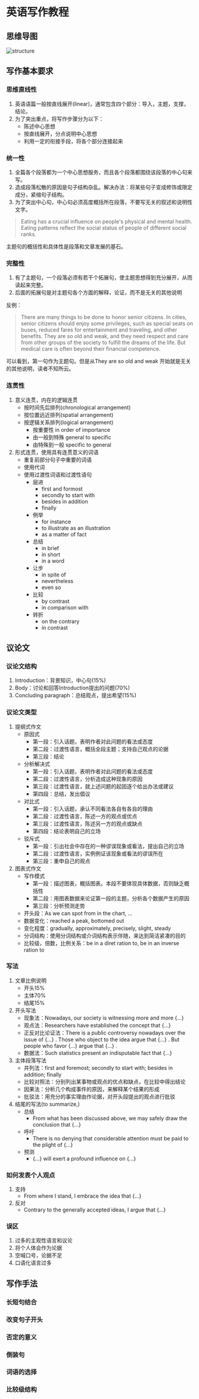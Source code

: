 # 英语写作教程
## 思维导图

![structure](img/structure.png) 

## 写作基本要求
### 思维直线性
1. 英语语篇一般按直线展开(linear)，通常包含四个部分：导入，主题，支撑，结论。
2. 为了突出重点，将写作步骤分为以下：
    - 陈述中心思想
    - 按直线展开，分点说明中心思想
    - 利用一定的衔接手段，将各个部分连接起来

### 统一性
1. 全篇各个段落都为一个中心思想服务，而且各个段落都围绕该段落的中心句来写。
2. 造成段落松散的原因是句子结构杂乱。解决办法：将某些句子变成修饰或限定成分，紧缩句子结构。
3. 为了突出中心句，中心句必须高度概括所在段落，不要写无关的叙述和说明性文字。

>Eating has a crucial influence on people's physical and mental health.  
>Eating patterns reflect the social status of people of different social ranks.

主题句的概括性和具体性是段落和文章发展的基石。


### 完整性
1. 有了主题句，一个段落必须有若干个拓展句，使主题思想得到充分展开，从而读起来完整。
2. 后面的拓展句是对主题句各个方面的解释，论证，而不是无关的其他说明

反例：
> There are many things to be done to honor senior citizens. In cities, senior citizens should enjoy some privileges, such as special seats on buses, reduced fares for entertainment and traveling, and other benefits. They are so old and weak, and they need respect and care from other groups of the society to fulfill the dreams of the life. But medical care is often beyond their financial competence.

可以看到，第一句作为主题句。但是从They are so old and weak 开始就是无关的其他说明，读者不知所云。

### 连贯性
1. 意义连贯，内在的逻辑连贯
    - 按时间先后排列(chronological arrangement)
    - 按位置远近排列(spatial arrangement)
    - 按逻辑关系排列(logical arrangement)
        - 按重要性 in order of importance
        - 由一般到特殊 general to specific
        - 由特殊到一般 specific to general
2. 形式连贯，使用具有连贯意义的词语
    - 重复前部分句子中重要的词语
    - 使用代词
    - 使用过渡性词语和过渡性语句
        - 层进
            - first and formost
            - secondly to start with
            - besides in addition
            - finally
        - 例举
            - for instance
            - to illustrate as an illustration
            - as a matter of fact
        - 总结
            - in brief
            - in short
            - in a word
        - 让步
            - in spite of 
            - nevertheless
            - even so
        - 比较
            - by contrast
            - in comparison with
        - 转折
            - on the contrary
            - in contrast


## 议论文
### 议论文结构
1. Introduction：背景知识，中心句(15%)
2. Body：讨论和回答Introduction提出的问题(70%)
3. Concluding paragraph：总结观点，提出希望(15%)
### 议论文类型
1. 提纲式作文
    - 原因式
        - 第一段：引入话题，表明作者对此问题的看法或态度
        - 第二段：过渡性语言，概括全段主题；支持自己观点的论据
        - 第三段：结论
    - 分析解决式
        - 第一段：引入话题，表明作者对此问题的看法或态度
        - 第二段：过渡性语言，分析造成这种现象的原因
        - 第三段：过渡性语言，就上述问题的起因逐个给出办法或建议
        - 第四段：总结，发出倡议
    - 对比式
        - 第一段：引入话题，承认不同看法各自有各自的理由
        - 第二段：过渡性语言，陈述一方的观点或优点
        - 第三段：过渡性语言，陈述另一方的观点或缺点
        - 第四段：结论表明自己的立场
    - 驳斥式
        - 第一段：引出社会中存在的一种谬误现象或看法，提出自己的立场
        - 第二段：过渡性语言，实例例证该现象或看法的谬误所在
        - 第三段：重申自己的观点
2. 图表式作文
    - 写作模式
        - 第一段：描述图表，概括图表。本段不要体现具体数据，否则缺乏概括性
        - 第二段：用图表数据来论证第一段的主题，分析各个数据产生的原因
        - 第三段：分析预测走势
    - 开头段：As we can spot from in the chart, ...
    - 数据变化：reached a peak, bottomed out 
    - 变化程度：gradually, approximately, precisely, slight, steady
    - 分词结构：使用分词结构或介词结构表示伴随，来达到简洁紧凑的目的
    - 比较级，倍数，比例关系：be in a diret ration to, be in an inverse ration to 
### 写法
1. 文章比例说明
    - 开头15%
    - 主体70%
    - 结尾15%
2. 开头写法
    - 现象法：Nowadays, our society is witnessing more and more {...}
    - 观点法：Researchers have established the concept that {...}
    - 正反对比论证法：There is a public controversy nowadays over the issue of {...} . Those who object to the idea argue that {...} . But people who favor {...} argue that {...} .
    - 数据法：Such statistics present an indisputable fact that {...}
3. 主体段落写法
    - 并列法：first and foremost; secondly to start with; besides in addition; finally
    - 比较对照法：分别列出某事物或观点的优点和缺点，在比较中得出结论
    - 因果法：分析几个构成事件的原因，来解释某个结果的形成
    - 批驳法：用充分的事实理由作论据，对开头段提出的观点进行批驳
4. 结尾的写法(to summarize,)
    - 总结
        - From what has been discussed above, we may safely draw the conclusion that {...}
    - 呼吁
        - There is no denying that considerable attention must be paid to the plight of {...}
    - 预测
        - {...} will exert a profound influence on {...}
### 如何发表个人观点
1. 支持
    - From where I stand, I embrace the idea that {...}
2. 反对
    - Contrary to the generally accepted ideas, I argue that {...}
### 误区
1. 过多的主观性语言和议论
2. 将个人体会作为论据
3. 空喊口号，论据不足
4. 口语化语言过多


## 写作手法
### 长短句结合
### 改变句子开头
### 否定的意义
### 倒装句
### 词语的选择
### 比较级结构

